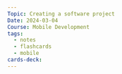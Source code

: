 ```yaml
---
Topic: Creating a software project
Date: 2024-03-04
Course: Mobile Development
tags:
  - notes
  - flashcards
  - mobile
cards-deck:
---
```

